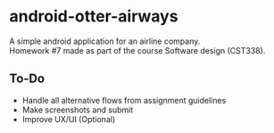 # android-otter-airways 

A simple android application for an airline company.  
Homework #7 made as part of the course Software design (CST338).

## To-Do

- Handle all alternative flows from assignment guidelines
- Make screenshots and submit
- Improve UX/UI (Optional)